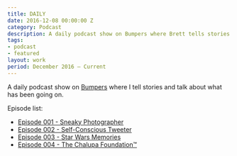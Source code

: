 ```yaml
---
title: DAILY
date: 2016-12-08 00:00:00 Z
category: Podcast
description: A daily podcast show on Bumpers where Brett tells stories and talks about what has been going on.
tags:
- podcast
- featured
layout: work
period: December 2016 — Current
---
```


A daily podcast show on [Bumpers](https://bumpers.fm/brett) where I tell stories and talk about what has been going on.

Episode list:

- [Episode 001 - Sneaky Photographer](https://bumpers.fm/e/b14v0pv2jgvg02rqohpg)
- [Episode 002 - Self-Conscious Tweeter](https://bumpers.fm/e/b15lrthmr9a002vkmlhg)
- [Episode 003 - Star Wars Memories](https://bumpers.fm/e/b1674togm6cg02ujgu50)
- [Episode 004 - The Chalupa Foundation&trade;](https://bumpers.fm/e/b16ucboet0g002v6pv4g)
